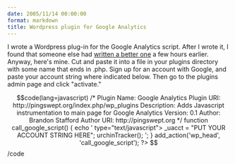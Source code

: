 ```yaml
---
date: 2005/11/14 00:00:00
format: markdown
title: Wordpress plugin for Google Analytics
---
```

I wrote a Wordpress plug-in for the Google Analytics script. After I wrote it, I found that someone else had <a href="http://blog.thedt.net/2005/11/14/google-analytics-plugin/">written a better one</a> a few hours earlier.
Anyway, here's mine. Cut and paste it into a file in your plugins directory with some name that ends in .php. Sign up for an account with Google, and paste your account string where indicated below. Then go to the plugins admin page and click "activate."

$$code(lang=javascript)
/*
Plugin Name: Google Analytics
Plugin URI: http://pingswept.org/index.php/wp_plugins
Description: Adds Javascript instrumentation to main page for Google Analytics
Version: 0.1
Author: Brandon Stafford
Author URI: http://pingswept.org
*/
function call_google_script() {
        echo '
type="text/javascript">
_uacct = "PUT YOUR ACCOUNT STRING HERE";
urchinTracker();
';
}
add_action('wp_head', 'call_google_script');
?>
$$/code

